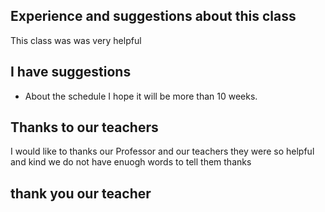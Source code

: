 
##   Experience and suggestions about this class

 This class was was very helpful
##   I have suggestions
*  About the schedule 
I hope it will be more than 10 weeks.


##   Thanks to our teachers

I would like to thanks our Professor and our teachers 
they were so helpful and kind 
we do not have enuogh words to tell them thanks
## thank you our teacher 

